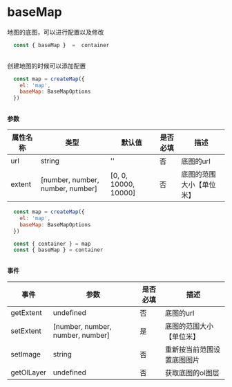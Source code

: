 # baseMap 

地图的底图，可以进行配置以及修改

```js
  const { baseMap }  =  container
  
```

创建地图的时候可以添加配置

```js
  const map = createMap({
    el: 'map',
    baseMap: BaseMapOptions
  })
  
```
**参数**

| 属性名称      |   类型          |  默认值    |  是否必填   |     描述    |
| -----------  | ----------------| ----------|----------   | ----------- |
| url      | string         | ''    |     否      |  底图的url |
| extent   | [number, number, number, number]  |  [0, 0, 10000, 10000]   |     否      | 底图的范围大小【单位米】 |

```js
  const map = createMap({
    el: 'map',
    baseMap: BaseMapOptions
  })

  const { container } = map
  const { baseMap } = container
  
```
**事件**

| 事件      |    参数    |  是否必填   |     描述    |
| -----------  |  ----------|----------   | ----------- |
| getExtent      |  undefined   |     否      |  底图的url |
| setExtent   | [number, number, number, number]  |   是     | 底图的范围大小【单位米】 |
| setImage   | string   |   否   | 重新按当前范围设置底图图片 |
| getOlLayer   |  undefined  |     否      | 获取底图的ol图层 |

<div class="w-[500px] h-[700px]">
  <div class="w-full h-full border" ref="mapRef"></div>
</div>

<script setup lang="ts">
  import { createMap } from "@web-map-service/map2d";
  import { ref, onMounted, reactive } from 'vue'

  const mapRef = ref<HTMLElement>()

  onMounted(()=> {
    const map = createMap({
      el: mapRef.value,
      baseMap: {
        url: 'https://raw.githubusercontent.com/zhuyue6/web-map-service/main/public/images/map.jpg',
        extent: [0, 0, 5000, 5000]
      }
    })
  })
</script>